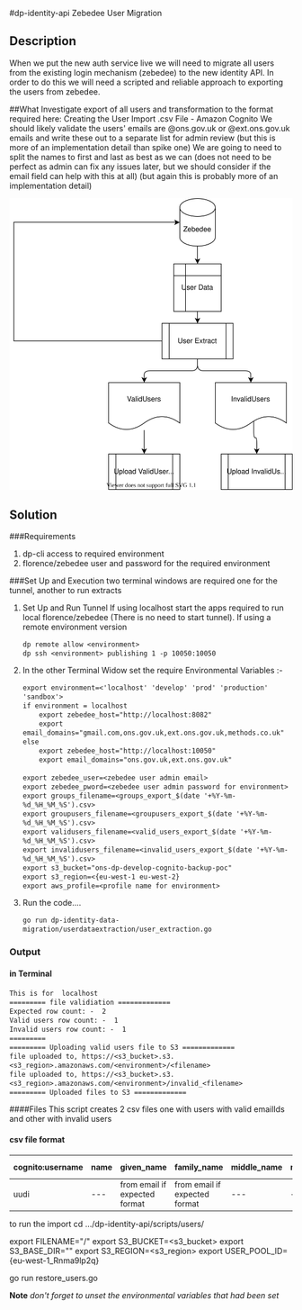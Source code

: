 #dp-identity-api Zebedee User Migration
## Description

When we put the new auth service live we will need to migrate all users from the existing login mechanism (zebedee) to the new identity API. In order to do this we will need a scripted and reliable approach to exporting the users from zebedee.

##What
Investigate export of all users and transformation to the format required here: Creating the User Import .csv File - Amazon Cognito
We should likely validate the users' emails are @ons.gov.uk or @ext.ons.gov.uk emails and write these out to a separate list for admin review (but this is more of an implementation detail than spike one)
We are going to need to split the names to first and last as best as we can (does not need to be perfect as admin can fix any issues later, but we should consider if the email field can help with this at all) (but again this is probably more of an implementation detail)

![dataflow](dataflow.drawio.svg)

## Solution 
###Requirements 
1.  dp-cli access to required environment
2.  florence/zebedee user and password for the required environment

###Set Up and Execution
two terminal windows are required  one for the tunnel, another to run extracts 
1. Set Up and Run Tunnel
    If using localhost start the apps required to run local florence/zebedee (There is no need to start tunnel).
    If using a remote environment version
    ```shell
    dp remote allow <environment>
    dp ssh <environment> publishing 1 -p 10050:10050
    ```
2. In the other Terminal Widow  set the require  Environmental Variables :-
    ``` shell 
    export environment=<'localhost' 'develop' 'prod' 'production' 'sandbox'>
    if environment = localhost 
        export zebedee_host="http://localhost:8082" 
        export email_domains="gmail.com,ons.gov.uk,ext.ons.gov.uk,methods.co.uk"
    else 
        export zebedee_host="http://localhost:10050" 
        export email_domains="ons.gov.uk,ext.ons.gov.uk"

    export zebedee_user=<zebedee user admin email>
    export zebedee_pword=<zebedee user admin password for environment>
    export groups_filename=<groups_export_$(date '+%Y-%m-%d_%H_%M_%S').csv>
    export groupusers_filename=<groupusers_export_$(date '+%Y-%m-%d_%H_%M_%S').csv>
    export validusers_filename=<valid_users_export_$(date '+%Y-%m-%d_%H_%M_%S').csv>
    export invalidusers_filename=<invalid_users_export_$(date '+%Y-%m-%d_%H_%M_%S').csv>
    export s3_bucket="ons-dp-develop-cognito-backup-poc"
    export s3_region=<{eu-west-1 eu-west-2}
    export aws_profile=<profile name for environment>
    ```

3. Run the code....
   ``` shell
   go run dp-identity-data-migration/userdataextraction/user_extraction.go
   ```

### Output
#### in Terminal 
```
This is for  localhost
========= file validiation =============
Expected row count: -  2
Valid users row count: -  1
Invalid users row count: -  1
=========
========= Uploading valid users file to S3 =============
file uploaded to, https://<s3_bucket>.s3.<s3_region>.amazonaws.com/<environment>/<filename>
file uploaded to, https://<s3_bucket>.s3.<s3_region>.amazonaws.com/<environment>/invalid_<filename>
========= Uploaded files to S3 =============
```

####Files
This script creates 2 csv files one with users with valid emailIds and other with invalid users 
#### csv file format 
cognito:username | name | given_name | family_name | middle_name | nickname | preferred_username | profile	picture | website | email | email_verified | gender | birthdate | zoneinfo | locale | phone_number | phone_number_verified | address | updated_at | cognito:mfa_enabled
--- | --- | --- | --- | --- | --- | --- | --- | --- | --- | --- | --- | --- | --- | --- | --- | --- | --- | --- | ---
uudi | --- | from email if expected format | from email if expected format | --- | --- | --- | --- | --- | email | true | --- | --- | --- | --- | --- | false | --- | --- | false 


to run the import 
cd .../dp-identity-api/scripts/users/

export FILENAME="<ENVIRONMENT>/<filename>"
export S3_BUCKET=<s3_bucket>
export S3_BASE_DIR=""
export S3_REGION=<s3_region>
export USER_POOL_ID={eu-west-1_Rnma9lp2q}

go run restore_users.go

**Note** *don't forget to unset the environmental variables that had been set*

